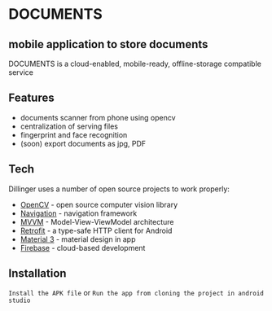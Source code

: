 # DOCUMENTS
## mobile application to store documents


DOCUMENTS is a cloud-enabled, mobile-ready, offline-storage compatible service

## Features

- documents scanner from phone using opencv
- centralization of serving files
- fingerprint and face recognition
- (soon) export documents as jpg, PDF


## Tech

Dillinger uses a number of open source projects to work properly:

- [OpenCV](https://opencv.org/) - open source computer vision library
- [Navigation](https://developer.android.com/jetpack/androidx/releases/navigation) - navigation framework
- [MVVM](https://developer.android.com/topic/libraries/architecture/viewmodel) - Model-View-ViewModel architecture
- [Retrofit](https://github.com/square/retrofit) - a type-safe HTTP client for Android
- [Material 3](https://m3.material.io/) - material design in app
- [Firebase](https://firebase.google.com/) - cloud-based development


## Installation

`Install the APK file`
or
`Run the app from cloning the project in android studio`

